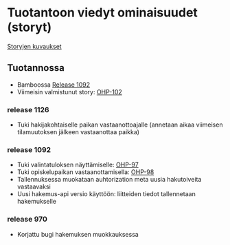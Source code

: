# Tuotantoon viedyt ominaisuudet (storyt)

[Storyjen kuvaukset](https://confluence.oph.ware.fi/confluence/pages/viewpage.action?pageId=19955772)

## Tuotannossa

- Bamboossa [Release 1092](https://bamboo.oph.ware.fi/deploy/viewDeploymentVersion.action?versionId=93913126)
- Viimeisin valmistunut story: [OHP-102](https://jira.oph.ware.fi/jira/browse/OHP-102)

### release 1126

- Tuki hakijakohtaiselle paikan vastaanottoajalle (annetaan aikaa viimeisen tilamuutoksen jälkeen vastaanottaa paikka)

### release 1092

- Tuki valintatuloksen näyttämiselle: [OHP-97](https://jira.oph.ware.fi/jira/browse/OHP-97)
- Tuki opiskelupaikan vastaanottamisella: [OHP-98](https://jira.oph.ware.fi/jira/browse/OHP-98)
- Tallennuksessa muokataan auhtorization meta uusia hakutoiveita vastaavaksi
- Uusi hakemus-api versio käyttöön: liitteiden tiedot tallennetaan hakemukselle

### release 970

- Korjattu bugi hakemuksen muokkauksessa
